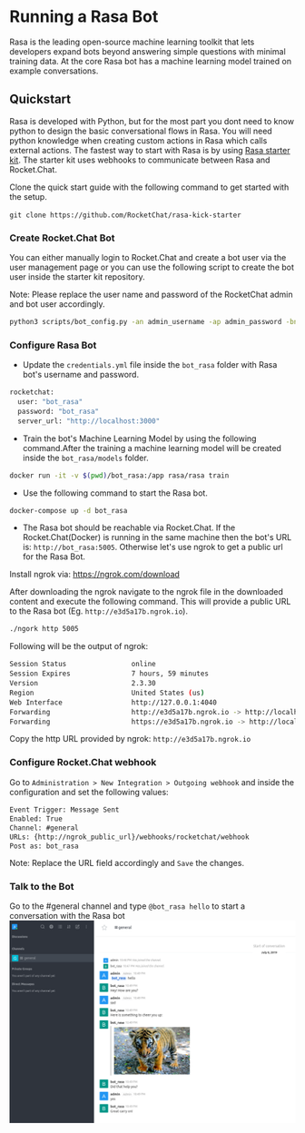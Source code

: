# Running a Rasa Bot

Rasa is the leading open-source machine learning toolkit that lets developers expand bots beyond answering simple questions
with minimal training data. At the core Rasa bot has a machine learning model trained on example conversations.

## Quickstart

Rasa is developed with Python, but for the most part you dont need to know python to design the basic conversational flows in Rasa.
You will need python knowledge when creating custom actions in Rasa which calls external actions. The fastest way to start with
Rasa is by using [Rasa starter kit](https://github.com/RocketChat/rasa-kick-starter). The starter kit uses webhooks to
communicate between Rasa and Rocket.Chat.

Clone the quick start guide with the following command to get started  with the setup.

`git clone https://github.com/RocketChat/rasa-kick-starter`

### Create Rocket.Chat Bot

You can either manually login to Rocket.Chat and create a bot user via the user management page or you can use the following
script to create the bot user inside the starter kit repository.

Note: Please replace the user name and password of the RocketChat admin and bot user accordingly.

```sh
python3 scripts/bot_config.py -an admin_username -ap admin_password -bn bot_username -bp bot_pass -r http://rocketchaturl
```

### Configure Rasa Bot

* Update the `credentials.yml` file inside the `bot_rasa` folder with Rasa bot's username and password.

```sh
rocketchat:
  user: "bot_rasa"
  password: "bot_rasa"
  server_url: "http://localhost:3000"
```

* Train the bot's Machine Learning Model by using the following command.After the training a machine learning model will
 be created inside the `bot_rasa/models` folder.

```sh
docker run -it -v $(pwd)/bot_rasa:/app rasa/rasa train
```

* Use the following command to start the Rasa bot.

```sh
docker-compose up -d bot_rasa
```

* The Rasa bot should be reachable via Rocket.Chat. If the Rocket.Chat(Docker) is running in the same machine
 then the bot's URL is: `http://bot_rasa:5005`. Otherwise let's use ngrok to get a public url for the Rasa Bot.

Install ngrok via: <https://ngrok.com/download>

After downloading the ngrok navigate to the ngrok file in the downloaded content and execute the following command.
This will provide a public URL to the Rasa bot (Eg. `http://e3d5a17b.ngrok.io`).

```bash
./ngork http 5005
```

Following will be the output of ngrok:

```sh
Session Status                online
Session Expires               7 hours, 59 minutes
Version                       2.3.30
Region                        United States (us)
Web Interface                 http://127.0.0.1:4040
Forwarding                    http://e3d5a17b.ngrok.io -> http://localhost:5005
Forwarding                    https://e3d5a17b.ngrok.io -> http://localhost:5005
```

Copy the http URL provided by ngrok: `http://e3d5a17b.ngrok.io`

### Configure Rocket.Chat webhook

Go to `Administration > New Integration > Outgoing webhook` and inside the configuration and set the following values:

```
Event Trigger: Message Sent
Enabled: True
Channel: #general
URLs: {http://ngrok_public_url}/webhooks/rocketchat/webhook
Post as: bot_rasa
```

Note: Replace the URL field accordingly and `Save` the changes.

### Talk to the Bot

Go to the #general channel and type `@bot_rasa hello` to start a conversation with the Rasa bot
![example](rasa_bot_example.png)
